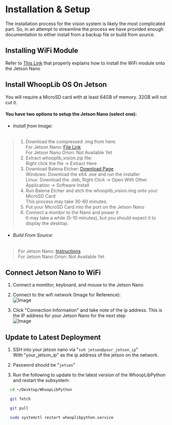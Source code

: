 
# Installation & Setup

The installation process for the vision system is likely the most complicated part. So, in an attempt to streamline the process
we have provided enough documentation to either install from a backup file or build from source.

## Installing WiFi Module

Refer to [This Link](https://kb.vex.com/hc/en-us/articles/360048489132-Installing-the-Intel-Dual-Band-Wi-Fi-and-Antennas-for-VEX-AI) that
properly explains how to install the WiFi module onto the Jetson Nano

## Install WhoopLib OS On Jetson

You will require a MicroSD card with at least 64GB of memory. 32GB will not cut it.

#### You have two options to setup the Jetson Nano (select one):

- ###### Install from Image:
> 1. Download the compressed .img from here:\
> For Jetson Nano: [File Link](https://drive.google.com/file/d/1dwa_KmGzVp8BOQCDQ5cHc-nW-zZzIjw9/view?usp=sharing)\
> For Jetson Nano Orion: Not Available Yet
> 2. Extract whooplib_vision.zip file:\
> Right click the file -> Extract Here
> 3. Download Balena Etcher: [Download Page](https://github.com/balena-io/etcher/releases/)\
> Windows: Download the x64 .exe and run the installer\
> Linux: Download the .deb, Right Click -> Open With Other Application -> Software Install
> 4. Run Balena Etcher and etch the whooplib_vision.img onto your MicroSD Card\
> This process may take 30-60 minutes.
> 5. Put your MicroSD Card into the port on the Jetson Nano
> 6. Connect a monitor to the Nano and power it\
> It may take a while (5-10 minutes), but you should expect it to display the desktop.

- ###### Build From Source:
> For Jetson Nano: [Instructions](https://docs.google.com/document/d/1R466WGGEFfLnCq74Ui_tFQveaQ1RHnSQTE2j4t9e8I4/edit?usp=sharing)\
> For Jetson Nano Orion: Not Available Yet

## Connect Jetson Nano to WiFi

1. Connect a montitor, keyboard, and mouse to the Jetson Nano

2. Connect to the wifi network (Image for Reference):\
![Image](../images/JetsonWifi.png)

3. Click "Connection Information" and take note of the ip address. This is the IP address for your Jetson Nano for the next step\
![Image](../images/LocalIP.png)


## Update to Latest Deployment

1. SSH into your jetson nano via "```ssh jetson@your_jetson_ip```"\
With "your_jetson_ip" as the ip address of the jetson on the network.

2. Password should be "```jetson```"

3. Run the following to update to the latest version of the WhoopLibPython and restart the subsystem:
```bash
  cd ~/Desktop/WhoopLibPython

  git fetch

  git pull

  sudo systemctl restart whooplibpython.service
```

